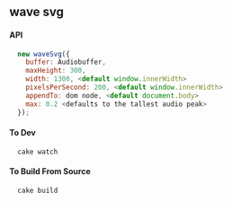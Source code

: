 wave svg
----------------


#### API

```js
  new waveSvg({
    buffer: Audiobuffer,
    maxHeight: 300,
    width: 1300, <default window.innerWidth>
    pixelsPerSecond: 200, <default window.innerWidth>
    appendTo: dom node, <default document.body>
    max: 0.2 <defaults to the tallest audio peak>
  });
```

#### To Dev
```
  cake watch
```

#### To Build From Source
```
  cake build
```
